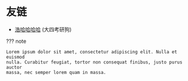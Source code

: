 # 友链

- [浩哈哈哈哈](https://haohaha.cn/) (大四考研狗)



??? note

    Lorem ipsum dolor sit amet, consectetur adipiscing elit. Nulla et euismod
    nulla. Curabitur feugiat, tortor non consequat finibus, justo purus auctor
    massa, nec semper lorem quam in massa.

